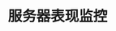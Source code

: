 ---
layout: article
title: 服务器表现监控
description: 
  - 使用该模板实时可视化服务器表现和使用情况的各项指标。
lang: cn
weight: 1000
isDraft: false
ref: Monitoring-Server-Performance
category:
  - Recommended
  - Administration
  - IT Data Center
image: Monitoring-Server-Performance.png
image_thumbnail: Monitoring-Server-Performance_thumbnail.png
download: Monitoring-Server-Performance - CN.pbmx
overview_description:
overview_benefits:
overview_data_sources:
---